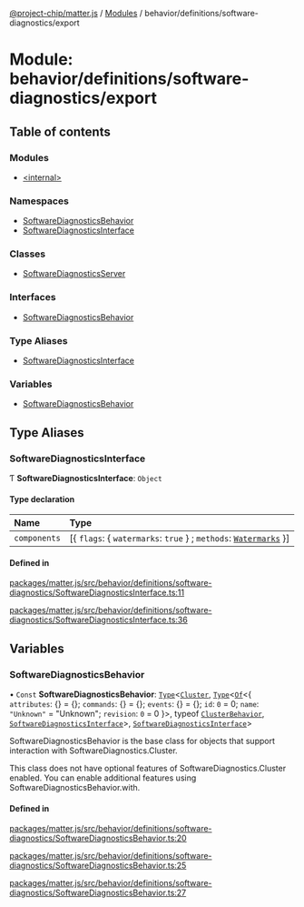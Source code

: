 [@project-chip/matter.js](../README.md) / [Modules](../modules.md) / behavior/definitions/software-diagnostics/export

# Module: behavior/definitions/software-diagnostics/export

## Table of contents

### Modules

- [\<internal\>](behavior_definitions_software_diagnostics_export._internal_.md)

### Namespaces

- [SoftwareDiagnosticsBehavior](behavior_definitions_software_diagnostics_export.SoftwareDiagnosticsBehavior.md)
- [SoftwareDiagnosticsInterface](behavior_definitions_software_diagnostics_export.SoftwareDiagnosticsInterface.md)

### Classes

- [SoftwareDiagnosticsServer](../classes/behavior_definitions_software_diagnostics_export.SoftwareDiagnosticsServer.md)

### Interfaces

- [SoftwareDiagnosticsBehavior](../interfaces/behavior_definitions_software_diagnostics_export.SoftwareDiagnosticsBehavior-1.md)

### Type Aliases

- [SoftwareDiagnosticsInterface](behavior_definitions_software_diagnostics_export.md#softwarediagnosticsinterface)

### Variables

- [SoftwareDiagnosticsBehavior](behavior_definitions_software_diagnostics_export.md#softwarediagnosticsbehavior)

## Type Aliases

### SoftwareDiagnosticsInterface

Ƭ **SoftwareDiagnosticsInterface**: `Object`

#### Type declaration

| Name | Type |
| :------ | :------ |
| `components` | [\{ `flags`: \{ `watermarks`: ``true``  } ; `methods`: [`Watermarks`](../interfaces/behavior_definitions_software_diagnostics_export.SoftwareDiagnosticsInterface.Watermarks.md)  }] |

#### Defined in

[packages/matter.js/src/behavior/definitions/software-diagnostics/SoftwareDiagnosticsInterface.ts:11](https://github.com/project-chip/matter.js/blob/6d3b6a5d957d88a9231d6ecab4bb41f8133112be/packages/matter.js/src/behavior/definitions/software-diagnostics/SoftwareDiagnosticsInterface.ts#L11)

[packages/matter.js/src/behavior/definitions/software-diagnostics/SoftwareDiagnosticsInterface.ts:36](https://github.com/project-chip/matter.js/blob/6d3b6a5d957d88a9231d6ecab4bb41f8133112be/packages/matter.js/src/behavior/definitions/software-diagnostics/SoftwareDiagnosticsInterface.ts#L36)

## Variables

### SoftwareDiagnosticsBehavior

• `Const` **SoftwareDiagnosticsBehavior**: [`Type`](../interfaces/behavior_cluster_export.ClusterBehavior.Type.md)\<[`Cluster`](../interfaces/cluster_export.SoftwareDiagnostics.Cluster.md), [`Type`](../interfaces/behavior_cluster_export.ClusterBehavior.Type.md)\<[`Of`](../interfaces/cluster_export.ClusterType.Of.md)\<\{ `attributes`: {} = \{}; `commands`: {} = \{}; `events`: {} = \{}; `id`: ``0`` = 0; `name`: ``"Unknown"`` = "Unknown"; `revision`: ``0`` = 0 }\>, typeof [`ClusterBehavior`](behavior_cluster_export.ClusterBehavior.md), [`SoftwareDiagnosticsInterface`](behavior_definitions_software_diagnostics_export.md#softwarediagnosticsinterface)\>, [`SoftwareDiagnosticsInterface`](behavior_definitions_software_diagnostics_export.md#softwarediagnosticsinterface)\>

SoftwareDiagnosticsBehavior is the base class for objects that support interaction with SoftwareDiagnostics.Cluster.

This class does not have optional features of SoftwareDiagnostics.Cluster enabled. You can enable additional
features using SoftwareDiagnosticsBehavior.with.

#### Defined in

[packages/matter.js/src/behavior/definitions/software-diagnostics/SoftwareDiagnosticsBehavior.ts:20](https://github.com/project-chip/matter.js/blob/6d3b6a5d957d88a9231d6ecab4bb41f8133112be/packages/matter.js/src/behavior/definitions/software-diagnostics/SoftwareDiagnosticsBehavior.ts#L20)

[packages/matter.js/src/behavior/definitions/software-diagnostics/SoftwareDiagnosticsBehavior.ts:25](https://github.com/project-chip/matter.js/blob/6d3b6a5d957d88a9231d6ecab4bb41f8133112be/packages/matter.js/src/behavior/definitions/software-diagnostics/SoftwareDiagnosticsBehavior.ts#L25)

[packages/matter.js/src/behavior/definitions/software-diagnostics/SoftwareDiagnosticsBehavior.ts:27](https://github.com/project-chip/matter.js/blob/6d3b6a5d957d88a9231d6ecab4bb41f8133112be/packages/matter.js/src/behavior/definitions/software-diagnostics/SoftwareDiagnosticsBehavior.ts#L27)
